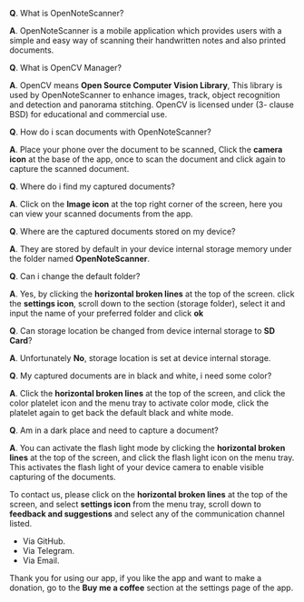 **Q**. What is OpenNoteScanner?

**A**. OpenNoteScanner is a mobile application which provides users with a simple and easy way of scanning their handwritten notes and also printed documents.

**Q**. What is OpenCV Manager?

**A**. OpenCV means **Open Source Computer Vision Library**, This library is used by OpenNoteScanner to enhance images, track, object recognition and detection and panorama stitching.
OpenCV is licensed under (3- clause BSD) for educational and commercial use.

**Q**. How do i scan documents with OpenNoteScanner?

**A**. Place your phone over the document to be scanned, Click the **camera icon** at the base of the app, once to scan the document and click again to capture the scanned document.

**Q**. Where do i find my captured documents?

**A**. Click on the **Image icon** at the top right corner of the screen, here you can view your scanned documents from the app.

**Q**. Where are the captured documents stored on my device?

**A**. They are stored by default in your device internal storage memory under the folder named **OpenNoteScanner**.

**Q**. Can i change the default folder?

**A**. Yes, by clicking the **horizontal broken lines** at the top of the screen. click the **settings icon**, scroll down to the section (storage folder), select it and input the name of your preferred folder and click **ok**

**Q**. Can storage location be changed from device internal storage to **SD Card**?

**A**. Unfortunately **No**, storage location is set at device internal storage.

**Q**. My captured documents are in black and white, i need some color?

**A**. Click the **horizontal broken lines** at the top of the screen, and click the color platelet icon and the menu tray to activate color mode, click the platelet again to get back the default black and white mode.

**Q**. Am in a dark place and need to capture a document?

**A**. You can activate the flash light mode by clicking the **horizontal broken lines** at the top of the screen, and click the flash light icon on the menu tray. This activates the flash light of your device camera to enable visible capturing of the documents.

To contact us, please click on the **horizontal broken lines** at the top of the screen, and select **settings icon** from the menu tray, scroll down to **feedback and suggestions** and select any of the communication channel listed.
* Via GitHub.
* Via Telegram.
* Via Email.

Thank you for using our app, if you like the app and want to make a donation, go to the **Buy me a coffee** section at the settings page of the app.


